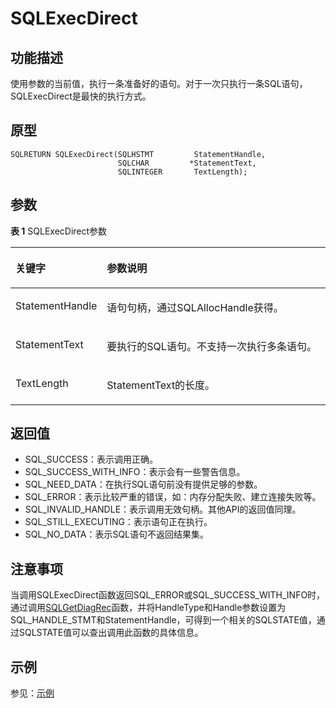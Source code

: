 # SQLExecDirect<a name="ZH-CN_TOPIC_0242371445"></a>

## 功能描述<a name="zh-cn_topic_0238272891_zh-cn_topic_0237120421_zh-cn_topic_0059778538_sa444edc74fad433d8d9beb6eec51f680"></a>

使用参数的当前值，执行一条准备好的语句。对于一次只执行一条SQL语句，SQLExecDirect是最快的执行方式。

## 原型<a name="zh-cn_topic_0238272891_zh-cn_topic_0237120421_zh-cn_topic_0059778538_s25b19223d63f497cafffb0216d09a598"></a>

```
SQLRETURN SQLExecDirect(SQLHSTMT         StatementHandle,
                        SQLCHAR         *StatementText,     
                        SQLINTEGER       TextLength);
```

## 参数<a name="zh-cn_topic_0238272891_zh-cn_topic_0237120421_zh-cn_topic_0059778538_s2f6abd60356142879f48870a38d40612"></a>

**表 1**  SQLExecDirect参数

<a name="zh-cn_topic_0238272891_zh-cn_topic_0237120421_zh-cn_topic_0059778538_t5203fb233a4b4f318bf1c119b929f9d6"></a>
<table><thead align="left"><tr id="zh-cn_topic_0238272891_zh-cn_topic_0237120421_zh-cn_topic_0059778538_r0e574f15a22c4800b3941984bafe861d"><th class="cellrowborder" valign="top" width="23.580000000000002%" id="mcps1.2.3.1.1"><p id="zh-cn_topic_0238272891_zh-cn_topic_0237120421_zh-cn_topic_0059778538_a475cea2ebe134ead864d9b7d618138ad"><a name="zh-cn_topic_0238272891_zh-cn_topic_0237120421_zh-cn_topic_0059778538_a475cea2ebe134ead864d9b7d618138ad"></a><a name="zh-cn_topic_0238272891_zh-cn_topic_0237120421_zh-cn_topic_0059778538_a475cea2ebe134ead864d9b7d618138ad"></a><strong id="zh-cn_topic_0238272891_zh-cn_topic_0237120421_zh-cn_topic_0059778538_adb9e72ead0c04ab08160b5e1f0f808c0"><a name="zh-cn_topic_0238272891_zh-cn_topic_0237120421_zh-cn_topic_0059778538_adb9e72ead0c04ab08160b5e1f0f808c0"></a><a name="zh-cn_topic_0238272891_zh-cn_topic_0237120421_zh-cn_topic_0059778538_adb9e72ead0c04ab08160b5e1f0f808c0"></a>关键字</strong></p>
</th>
<th class="cellrowborder" valign="top" width="76.42%" id="mcps1.2.3.1.2"><p id="zh-cn_topic_0238272891_zh-cn_topic_0237120421_zh-cn_topic_0059778538_ac729ff85f7cf4d5b9ad03d225349e107"><a name="zh-cn_topic_0238272891_zh-cn_topic_0237120421_zh-cn_topic_0059778538_ac729ff85f7cf4d5b9ad03d225349e107"></a><a name="zh-cn_topic_0238272891_zh-cn_topic_0237120421_zh-cn_topic_0059778538_ac729ff85f7cf4d5b9ad03d225349e107"></a><strong id="zh-cn_topic_0238272891_zh-cn_topic_0237120421_zh-cn_topic_0059778538_a0c4d88ad07e04214aae84d532f665bb0"><a name="zh-cn_topic_0238272891_zh-cn_topic_0237120421_zh-cn_topic_0059778538_a0c4d88ad07e04214aae84d532f665bb0"></a><a name="zh-cn_topic_0238272891_zh-cn_topic_0237120421_zh-cn_topic_0059778538_a0c4d88ad07e04214aae84d532f665bb0"></a>参数说明</strong></p>
</th>
</tr>
</thead>
<tbody><tr id="zh-cn_topic_0238272891_zh-cn_topic_0237120421_zh-cn_topic_0059778538_ra661b71731b3473ba5d1aec30971e67d"><td class="cellrowborder" valign="top" width="23.580000000000002%" headers="mcps1.2.3.1.1 "><p id="zh-cn_topic_0238272891_zh-cn_topic_0237120421_zh-cn_topic_0059778538_a86d67aa437f94695b8dc0c0ad5b4d638"><a name="zh-cn_topic_0238272891_zh-cn_topic_0237120421_zh-cn_topic_0059778538_a86d67aa437f94695b8dc0c0ad5b4d638"></a><a name="zh-cn_topic_0238272891_zh-cn_topic_0237120421_zh-cn_topic_0059778538_a86d67aa437f94695b8dc0c0ad5b4d638"></a>StatementHandle</p>
</td>
<td class="cellrowborder" valign="top" width="76.42%" headers="mcps1.2.3.1.2 "><p id="zh-cn_topic_0238272891_zh-cn_topic_0237120421_zh-cn_topic_0059778538_a08bc8a467df94afcb2fcccb05616e315"><a name="zh-cn_topic_0238272891_zh-cn_topic_0237120421_zh-cn_topic_0059778538_a08bc8a467df94afcb2fcccb05616e315"></a><a name="zh-cn_topic_0238272891_zh-cn_topic_0237120421_zh-cn_topic_0059778538_a08bc8a467df94afcb2fcccb05616e315"></a>语句句柄，通过SQLAllocHandle获得。</p>
</td>
</tr>
<tr id="zh-cn_topic_0238272891_zh-cn_topic_0237120421_zh-cn_topic_0059778538_r8008d4d61d8d4765bb547320d85a2490"><td class="cellrowborder" valign="top" width="23.580000000000002%" headers="mcps1.2.3.1.1 "><p id="zh-cn_topic_0238272891_zh-cn_topic_0237120421_zh-cn_topic_0059778538_a5ea2be078c354f8ebee10efbf6e270ec"><a name="zh-cn_topic_0238272891_zh-cn_topic_0237120421_zh-cn_topic_0059778538_a5ea2be078c354f8ebee10efbf6e270ec"></a><a name="zh-cn_topic_0238272891_zh-cn_topic_0237120421_zh-cn_topic_0059778538_a5ea2be078c354f8ebee10efbf6e270ec"></a>StatementText</p>
</td>
<td class="cellrowborder" valign="top" width="76.42%" headers="mcps1.2.3.1.2 "><p id="zh-cn_topic_0238272891_zh-cn_topic_0237120421_zh-cn_topic_0059778538_a4734d8dd5edd4f78847ab03746074fd0"><a name="zh-cn_topic_0238272891_zh-cn_topic_0237120421_zh-cn_topic_0059778538_a4734d8dd5edd4f78847ab03746074fd0"></a><a name="zh-cn_topic_0238272891_zh-cn_topic_0237120421_zh-cn_topic_0059778538_a4734d8dd5edd4f78847ab03746074fd0"></a>要执行的SQL语句。不支持一次执行多条语句。</p>
</td>
</tr>
<tr id="zh-cn_topic_0238272891_zh-cn_topic_0237120421_zh-cn_topic_0059778538_rec7c2728bd8c4906b45c5fe2fb9880bb"><td class="cellrowborder" valign="top" width="23.580000000000002%" headers="mcps1.2.3.1.1 "><p id="zh-cn_topic_0238272891_zh-cn_topic_0237120421_zh-cn_topic_0059778538_a6810d872caac4ff188126615119b337f"><a name="zh-cn_topic_0238272891_zh-cn_topic_0237120421_zh-cn_topic_0059778538_a6810d872caac4ff188126615119b337f"></a><a name="zh-cn_topic_0238272891_zh-cn_topic_0237120421_zh-cn_topic_0059778538_a6810d872caac4ff188126615119b337f"></a>TextLength</p>
</td>
<td class="cellrowborder" valign="top" width="76.42%" headers="mcps1.2.3.1.2 "><p id="zh-cn_topic_0238272891_zh-cn_topic_0237120421_zh-cn_topic_0059778538_a8f930493fe4b425ea391e14c30e0ac9a"><a name="zh-cn_topic_0238272891_zh-cn_topic_0237120421_zh-cn_topic_0059778538_a8f930493fe4b425ea391e14c30e0ac9a"></a><a name="zh-cn_topic_0238272891_zh-cn_topic_0237120421_zh-cn_topic_0059778538_a8f930493fe4b425ea391e14c30e0ac9a"></a>StatementText的长度。</p>
</td>
</tr>
</tbody>
</table>

## 返回值<a name="zh-cn_topic_0238272891_zh-cn_topic_0237120421_zh-cn_topic_0059778538_s43b67f6e7de04935897f38b7e40a090f"></a>

-   SQL\_SUCCESS：表示调用正确。
-   SQL\_SUCCESS\_WITH\_INFO：表示会有一些警告信息。
-   SQL\_NEED\_DATA：在执行SQL语句前没有提供足够的参数。
-   SQL\_ERROR：表示比较严重的错误，如：内存分配失败、建立连接失败等。
-   SQL\_INVALID\_HANDLE：表示调用无效句柄。其他API的返回值同理。
-   SQL\_STILL\_EXECUTING：表示语句正在执行。
-   SQL\_NO\_DATA：表示SQL语句不返回结果集。

## 注意事项<a name="zh-cn_topic_0238272891_zh-cn_topic_0237120421_zh-cn_topic_0059778538_s43188a28e3e94157b04501330c5bb5e5"></a>

当调用SQLExecDirect函数返回SQL\_ERROR或SQL\_SUCCESS\_WITH\_INFO时，通过调用[SQLGetDiagRec](SQLGetDiagRec.md)函数，并将HandleType和Handle参数设置为SQL\_HANDLE\_STMT和StatementHandle，可得到一个相关的SQLSTATE值，通过SQLSTATE值可以查出调用此函数的具体信息。

## 示例<a name="zh-cn_topic_0238272891_zh-cn_topic_0237120421_zh-cn_topic_0059778538_s8fbcb12db6c5494e98bac4b4820ecc3c"></a>

参见：[示例](示例-2.md)

